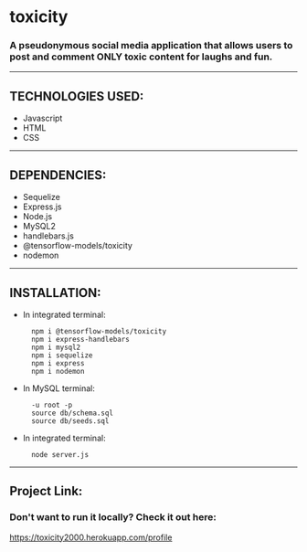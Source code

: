 # toxicity


 ### A pseudonymous social media application that allows users to post and comment ONLY toxic content for laughs and fun.

 ------------------

## TECHNOLOGIES USED:

- Javascript
- HTML
- CSS

 ------------------

## DEPENDENCIES:

- Sequelize
- Express.js
- Node.js
- MySQL2
- handlebars.js
- @tensorflow-models/toxicity
- nodemon

 ------------------

## INSTALLATION:

- In integrated terminal:

        npm i @tensorflow-models/toxicity
        npm i express-handlebars
        npm i mysql2
        npm i sequelize
        npm i express
        npm i nodemon

- In MySQL terminal: 

        -u root -p 
        source db/schema.sql
        source db/seeds.sql

- In integrated terminal:
            
        node server.js


 ------------------

 ## Project Link: 

### Don't want to run it locally? Check it out here:
https://toxicity2000.herokuapp.com/profile

